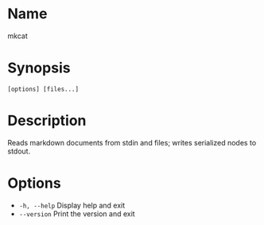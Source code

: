 # Name

mkcat

# Synopsis

```
[options] [files...]
```

# Description

Reads markdown documents from stdin and files; writes serialized nodes to stdout.

# Options

* `-h, --help` Display help and exit
* `--version` Print the version and exit

